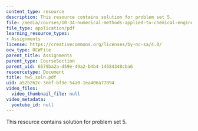 ```yaml
---
content_type: resource
description: This resource contains solution for problem set 5.
file: /media/courses/10-34-numerical-methods-applied-to-chemical-engineering-fall-2005/a52b262c3eefbf3e54a01ea406a77094_hw5_soln.pdf
file_type: application/pdf
learning_resource_types:
- Assignments
license: https://creativecommons.org/licenses/by-nc-sa/4.0/
ocw_type: OCWFile
parent_title: Assignments
parent_type: CourseSection
parent_uid: 6579ba2a-d59e-49a2-b4b4-14584348cba6
resourcetype: Document
title: hw5_soln.pdf
uid: a52b262c-3eef-bf3e-54a0-1ea406a77094
video_files:
  video_thumbnail_file: null
video_metadata:
  youtube_id: null
---
```

This resource contains solution for problem set 5.